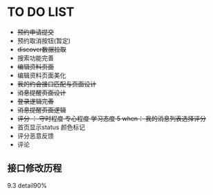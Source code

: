 # TO DO LIST
- ~~预约申请提交~~
- 预约取消按钮(暂定)
- ~~discover数据拉取~~
- 搜索功能完善
- ~~编辑资料页面~~
- 编辑资料页面美化
- ~~我的约会接口匹配与页面设计~~
- ~~消息提醒页面设计~~
- ~~登录逻辑完善~~
- ~~消息提醒页面逻辑~~
- ~~评分 ： 守时程度 专心程度 学习态度 5  when： 我的消息列表选择评分~~
- 首页显示status 颜色标记
- 评分恶意反馈
- 评论
## 接口修改历程
9.3 detail90%